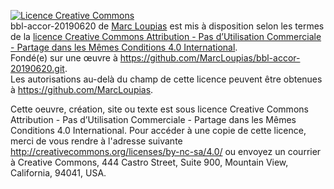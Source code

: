 
<a rel="license" href="http://creativecommons.org/licenses/by-nc-sa/4.0/"><img alt="Licence Creative Commons" style="border-width:0" src="https://i.creativecommons.org/l/by-nc-sa/4.0/88x31.png" /></a><br /><span xmlns:dct="http://purl.org/dc/terms/" href="http://purl.org/dc/dcmitype/Text" property="dct:title" rel="dct:type">bbl-accor-20190620</span> de <a xmlns:cc="http://creativecommons.org/ns#" href="https://github.com/MarcLoupias/bbl-accor-20190620" property="cc:attributionName" rel="cc:attributionURL">Marc Loupias</a> est mis à disposition selon les termes de la <a rel="license" href="http://creativecommons.org/licenses/by-nc-sa/4.0/">licence Creative Commons Attribution - Pas d’Utilisation Commerciale - Partage dans les Mêmes Conditions 4.0 International</a>.<br />Fondé(e) sur une œuvre à <a xmlns:dct="http://purl.org/dc/terms/" href="https://github.com/MarcLoupias/bbl-accor-20190620.git" rel="dct:source">https://github.com/MarcLoupias/bbl-accor-20190620.git</a>.<br />Les autorisations au-delà du champ de cette licence peuvent être obtenues à <a xmlns:cc="http://creativecommons.org/ns#" href="https://github.com/MarcLoupias" rel="cc:morePermissions">https://github.com/MarcLoupias</a>.

Cette oeuvre, création, site ou texte est sous licence Creative Commons  Attribution - Pas d’Utilisation Commerciale - Partage dans les Mêmes Conditions 4.0 International. Pour accéder à une copie de cette licence, merci de vous rendre à l'adresse suivante http://creativecommons.org/licenses/by-nc-sa/4.0/ ou envoyez un courrier à Creative Commons, 444 Castro Street, Suite 900, Mountain View, California, 94041, USA.